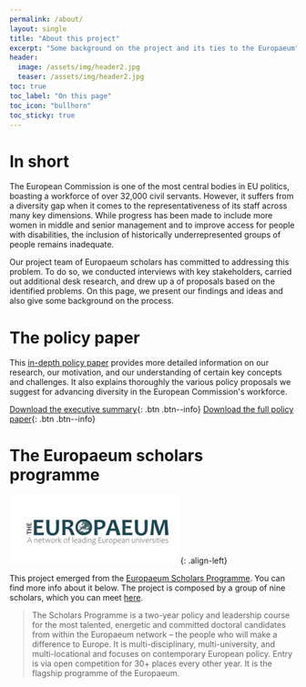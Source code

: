 ```yaml
---
permalink: /about/
layout: single
title: "About this project"
excerpt: "Some background on the project and its ties to the Europaeum"
header:
  image: /assets/img/header2.jpg
  teaser: /assets/img/header2.jpg
toc: true
toc_label: "On this page"
toc_icon: "bullhorn"
toc_sticky: true
---
```


# In short

The European Commission is one of the most central bodies in EU politics, boasting a workforce of over 32,000 civil servants. However, it suffers from a diversity gap when it comes to the representativeness of its staff across many key dimensions. While progress has been made to include more women in middle and senior management and to improve access for people with disabilities, the inclusion of historically underrepresented groups of people remains inadequate.

Our project team of Europaeum scholars has committed to addressing this problem. To do so, we conducted interviews with key stakeholders, carried out additional desk research, and drew up a of proposals based on the identified problems. On this page, we present our findings and ideas and also give some background on the process.

# The policy paper

This [in-depth policy paper](https://github.com/lewinschmitt/inclusivEU/blob/cc897d646142f35da3d1022b1ea56b267c9d0208/files/InclusivEU_PolicyPaper.pdf) provides more detailed information on our research, our motivation, and our understanding of certain key concepts and challenges. It also explains thoroughly the various policy proposals we suggest for advancing diversity in the European Commission's workforce.

[Download the executive summary](https://lewinschmitt.github.io/inclusivEU/assets/files/InclusivEU_PolicyBrief.pdf){: .btn .btn--info}
[Download the full policy paper](https://lewinschmitt.github.io/inclusivEU/assets/files/InclusivEU_PolicyPaper.pdf){: .btn .btn--info}

# The Europaeum scholars programme

![image-left](/assets/img/europaeum_logo.jpg){: .align-left}

This project emerged from the [Europaeum Scholars Programme](https://europaeum.org/programmes/scholars-programme/). You can find more info about it below. The project is composed by a group of nine scholars, which you can meet [here](/team/). 

> The Scholars Programme is a two-year policy and leadership course for the most talented, energetic and committed doctoral candidates from within the Europaeum network – the people who will make a difference to Europe. It is multi-disciplinary, multi-university, and multi-locational and focuses on contemporary European policy. Entry is via open competition for 30+ places every other year. It is the flagship programme of the Europaeum.
